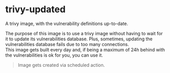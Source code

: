 # trivy-updated

A trivy image, with the vulnerability definitions up-to-date.

The purpose of this image is to use a trivy image without having to wait for it to update its vulnerabilities database. Plus, sometimes, updating the vulnerabilities database fails due to too many connections.  
This image gets built every day and, if being a maximum of 24h behind with the vulnerabilities is ok for you, you can use it.

> Image gets created via scheduled action. 
